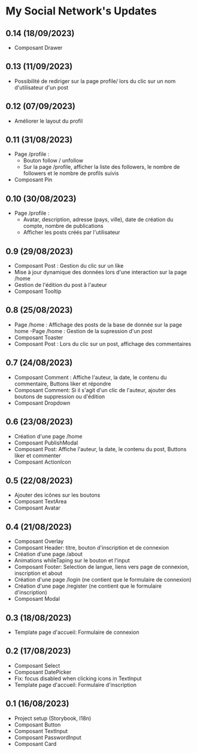 # My Social Network's Updates

## 0.14 (18/09/2023)
- Composant Drawer

## 0.13 (11/09/2023)
- Possibilité de rediriger sur la page profile/ lors du clic sur un nom d'utilisateur d'un post

## 0.12 (07/09/2023)
- Améliorer le layout du profil

## 0.11 (31/08/2023)
- Page /profile : 
  - Bouton follow / unfollow
  - Sur la page /profile, afficher la liste des followers, le nombre de followers et le nombre de profils suivis
- Composant Pin

## 0.10 (30/08/2023)
- Page /profile : 
  - Avatar, description, adresse (pays, ville), date de création du compte, nombre de publications
  - Afficher les posts créés par l'utilisateur

## 0.9 (29/08/2023)
- Composant Post : Gestion du clic sur un like
- Mise à jour dynamique des données lors d'une interaction sur la page /home
- Gestion de l'édition du post à l'auteur
- Composant Tooltip

## 0.8 (25/08/2023)
- Page /home : Affichage des posts de la base de donnée sur la page home
-Page /home : Gestion de la supression d'un post
- Composant Toaster
- Composant Post : Lors du clic sur un post, affichage des commentaires

## 0.7 (24/08/2023)
- Composant Comment : Affiche l'auteur, la date, le contenu du commentaire, Buttons liker et répondre
- Composant Comment: Si il s'agit d'un clic de l'auteur, ajouter des boutons de suppression ou d'édition
- Composant Dropdown

## 0.6 (23/08/2023)
- Création d'une page /home
- Composant PublishModal
- Composant Post: Affiche l'auteur, la date, le contenu du post, Buttons liker et commenter
- Composant ActionIcon

## 0.5 (22/08/2023)
- Ajouter des icônes sur les boutons
- Composant TextArea
- Composant Avatar

## 0.4 (21/08/2023)
- Composant Overlay
- Composant Header: titre, bouton d'inscription et de connexion
- Création d'une page /about
- Animations whileTaping sur le bouton et l'input
- Composant Footer: Selection de langue, liens vers page de connexion, inscription et about
- Création d'une page /login (ne contient que le formulaire de connexion)
- Création d'une page /register (ne contient que le formulaire d'inscription)
- Composant Modal

## 0.3 (18/08/2023)
- Template page d'accueil: Formulaire de connexion

## 0.2 (17/08/2023)
- Composant Select
- Composant DatePicker
- Fix: focus disabled when clicking icons in TextInput
- Template page d'accueil: Formulaire d'inscription

## 0.1 (16/08/2023)
- Project setup (Storybook, I18n)
- Composant Button
- Composant TextInput
- Composant PasswordInput
- Composant Card
